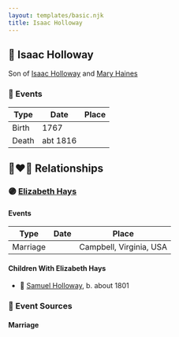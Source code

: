 ```yaml
---
layout: templates/basic.njk
title: Isaac Holloway
---
```

## 🔵 Isaac Holloway

Son of [Isaac Holloway](/people/9/97947565) and [Mary Haines](/people/5/53194016)

### 📆 Events

Type | Date | Place
------ | ------ | ------
Birth | 1767 |
Death | abt 1816 |

## 👩‍❤️‍👨 Relationships

### 🟣 [Elizabeth Hays](/people/8/83876909)

#### Events

Type | Date | Place
------ | ------ | ------
Marriage |  | Campbell, Virginia, USA
#### Children With Elizabeth Hays
* 🔵 [Samuel Holloway](/people/6/61320261), b. about 1801
### 📰 Event Sources

#### <a id="event-cf7afc9d-e28b-4e2d-a708-49d37b5800d1"></a> Marriage
